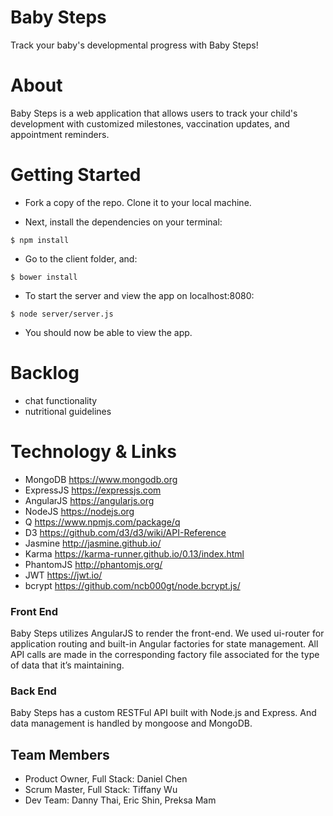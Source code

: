 # Baby Steps

Track your baby's developmental progress with Baby Steps!

# About

Baby Steps is a web application that allows users to track your child's development with customized milestones, vaccination updates, and appointment reminders.

# Getting Started
* Fork a copy of the repo. Clone it to your local machine. 
  
* Next, install the dependencies on your terminal:

```
$ npm install
```
* Go to the client folder, and:

```
$ bower install
```

* To start the server and view the app on localhost:8080:

```
$ node server/server.js 
```

* You should now be able to view the app. 

# Backlog
* chat functionality
* nutritional guidelines

# Technology & Links
* MongoDB <https://www.mongodb.org>
* ExpressJS <https://expressjs.com>
* AngularJS <https://angularjs.org>
* NodeJS <https://nodejs.org>
* Q <https://www.npmjs.com/package/q>
* D3 <https://github.com/d3/d3/wiki/API-Reference>
* Jasmine <http://jasmine.github.io/>
* Karma <https://karma-runner.github.io/0.13/index.html>
* PhantomJS <http://phantomjs.org/> 
* JWT <https://jwt.io/>
* bcrypt <https://github.com/ncb000gt/node.bcrypt.js/>

### Front End
Baby Steps utilizes AngularJS to render the front-end. We used ui-router for application routing and built-in Angular factories for state management. All API calls are made in the corresponding factory file associated for the type of data that it’s maintaining.

### Back End
Baby Steps has a custom RESTFul API built with Node.js and Express. And data management is handled by mongoose and MongoDB.

## Team Members ##
- Product Owner, Full Stack: Daniel Chen
- Scrum Master, Full Stack: Tiffany Wu
- Dev Team: Danny Thai, Eric Shin, Preksa Mam
